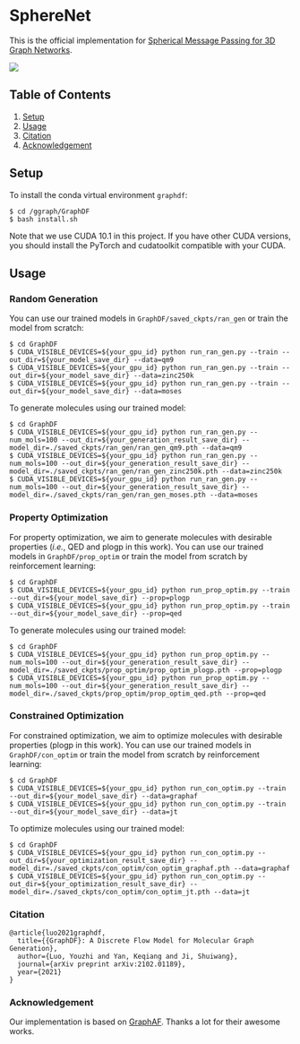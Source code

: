 # SphereNet

This is the official implementation for [Spherical Message Passing for 3D Graph Networks](https://arxiv.org/abs/2102.05013v2).

![](https://github.com/divelab/DIG/blob/main/dig/ggraph/GraphDF/figs/graphdf.png)


## Table of Contents

1. [Setup](#setup)
1. [Usage](#usage)
1. [Citation](#citation)
1. [Acknowledgement](#acknowledgement)



## Setup

To install the conda virtual environment `graphdf`:
```shell script
$ cd /ggraph/GraphDF
$ bash install.sh
```
Note that we use CUDA 10.1 in this project. If you have other CUDA versions, you should install the PyTorch and cudatoolkit compatible with your CUDA.


## Usage

### Random Generation

You can use our trained models in `GraphDF/saved_ckpts/ran_gen` or train the model from scratch:
```shell script
$ cd GraphDF
$ CUDA_VISIBLE_DEVICES=${your_gpu_id} python run_ran_gen.py --train --out_dir=${your_model_save_dir} --data=qm9 
$ CUDA_VISIBLE_DEVICES=${your_gpu_id} python run_ran_gen.py --train --out_dir=${your_model_save_dir} --data=zinc250k
$ CUDA_VISIBLE_DEVICES=${your_gpu_id} python run_ran_gen.py --train --out_dir=${your_model_save_dir} --data=moses
```
To generate molecules using our trained model:
```shell script
$ cd GraphDF
$ CUDA_VISIBLE_DEVICES=${your_gpu_id} python run_ran_gen.py --num_mols=100 --out_dir=${your_generation_result_save_dir} --model_dir=./saved_ckpts/ran_gen/ran_gen_qm9.pth --data=qm9
$ CUDA_VISIBLE_DEVICES=${your_gpu_id} python run_ran_gen.py --num_mols=100 --out_dir=${your_generation_result_save_dir} --model_dir=./saved_ckpts/ran_gen/ran_gen_zinc250k.pth --data=zinc250k
$ CUDA_VISIBLE_DEVICES=${your_gpu_id} python run_ran_gen.py --num_mols=100 --out_dir=${your_generation_result_save_dir} --model_dir=./saved_ckpts/ran_gen/ran_gen_moses.pth --data=moses
```

### Property Optimization

For property optimization, we aim to generate molecules with desirable properties (*i.e.*, QED and plogp in this work). You can use our trained models in `GraphDF/prop_optim` or train the model from scratch by reinforcement learning:
```shell script
$ cd GraphDF
$ CUDA_VISIBLE_DEVICES=${your_gpu_id} python run_prop_optim.py --train --out_dir=${your_model_save_dir} --prop=plogp
$ CUDA_VISIBLE_DEVICES=${your_gpu_id} python run_prop_optim.py --train --out_dir=${your_model_save_dir} --prop=qed
```

To generate molecules using our trained model:
```shell script
$ cd GraphDF
$ CUDA_VISIBLE_DEVICES=${your_gpu_id} python run_prop_optim.py --num_mols=100 --out_dir=${your_generation_result_save_dir} --model_dir=./saved_ckpts/prop_optim/prop_optim_plogp.pth --prop=plogp
$ CUDA_VISIBLE_DEVICES=${your_gpu_id} python run_prop_optim.py --num_mols=100 --out_dir=${your_generation_result_save_dir} --model_dir=./saved_ckpts/prop_optim/prop_optim_qed.pth --prop=qed
```

### Constrained Optimization

For constrained optimization, we aim to optimize molecules with desirable properties (plogp in this work). You can use our trained models in `GraphDF/con_optim` or train the model from scratch by reinforcement learning:
```shell script
$ cd GraphDF
$ CUDA_VISIBLE_DEVICES=${your_gpu_id} python run_con_optim.py --train --out_dir=${your_model_save_dir} --data=graphaf
$ CUDA_VISIBLE_DEVICES=${your_gpu_id} python run_con_optim.py --train --out_dir=${your_model_save_dir} --data=jt
```

To optimize molecules using our trained model:
```shell script
$ cd GraphDF
$ CUDA_VISIBLE_DEVICES=${your_gpu_id} python run_con_optim.py --out_dir=${your_optimization_result_save_dir} --model_dir=./saved_ckpts/con_optim/con_optim_graphaf.pth --data=graphaf
$ CUDA_VISIBLE_DEVICES=${your_gpu_id} python run_con_optim.py --out_dir=${your_optimization_result_save_dir} --model_dir=./saved_ckpts/con_optim/con_optim_jt.pth --data=jt
```
### Citation
```
@article{luo2021graphdf,
  title={{GraphDF}: A Discrete Flow Model for Molecular Graph Generation},
  author={Luo, Youzhi and Yan, Keqiang and Ji, Shuiwang},
  journal={arXiv preprint arXiv:2102.01189},
  year={2021}
}
```

### Acknowledgement
Our implementation is based on [GraphAF](https://github.com/DeepGraphLearning/GraphAF). Thanks a lot for their awesome works.
